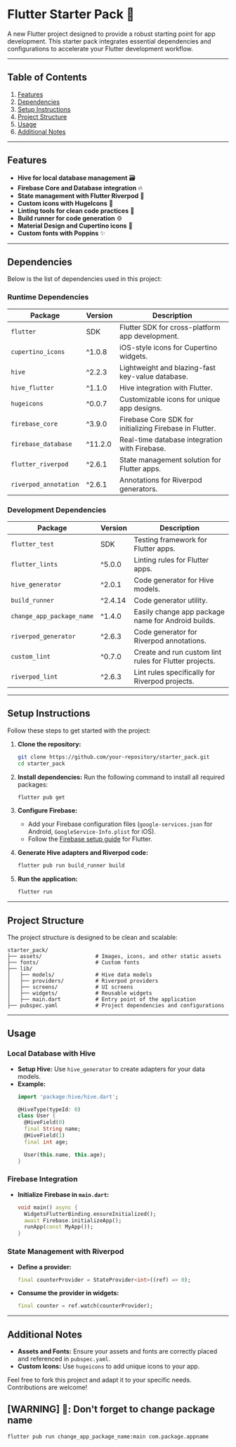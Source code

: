 
# Flutter Starter Pack 🚀

A new Flutter project designed to provide a robust starting point for app development. This starter pack integrates essential dependencies and configurations to accelerate your Flutter development workflow.

---

## Table of Contents
1. [Features](#features)
2. [Dependencies](#dependencies)
3. [Setup Instructions](#setup-instructions)
4. [Project Structure](#project-structure)
5. [Usage](#usage)
6. [Additional Notes](#additional-notes)

---

## Features
- **Hive for local database management** 🗃️
- **Firebase Core and Database integration** 🔥
- **State management with Flutter Riverpod** 🌊
- **Custom icons with HugeIcons** 🎨
- **Linting tools for clean code practices** 🧹
- **Build runner for code generation** ⚙️
- **Material Design and Cupertino icons** 📱
- **Custom fonts with Poppins** ✨

---

## Dependencies
Below is the list of dependencies used in this project:

### Runtime Dependencies
| Package               | Version   | Description                                              |
|-----------------------|-----------|----------------------------------------------------------|
| `flutter`             | SDK       | Flutter SDK for cross-platform app development.          |
| `cupertino_icons`     | ^1.0.8    | iOS-style icons for Cupertino widgets.                   |
| `hive`                | ^2.2.3    | Lightweight and blazing-fast key-value database.         |
| `hive_flutter`        | ^1.1.0    | Hive integration with Flutter.                           |
| `hugeicons`           | ^0.0.7    | Customizable icons for unique app designs.               |
| `firebase_core`       | ^3.9.0    | Firebase Core SDK for initializing Firebase in Flutter.  |
| `firebase_database`   | ^11.2.0   | Real-time database integration with Firebase.            |
| `flutter_riverpod`    | ^2.6.1    | State management solution for Flutter apps.              |
| `riverpod_annotation` | ^2.6.1    | Annotations for Riverpod generators.                     |

### Development Dependencies
| Package                      | Version   | Description                                              |
|------------------------------|-----------|----------------------------------------------------------|
| `flutter_test`               | SDK       | Testing framework for Flutter apps.                     |
| `flutter_lints`              | ^5.0.0    | Linting rules for Flutter apps.                         |
| `hive_generator`             | ^2.0.1    | Code generator for Hive models.                         |
| `build_runner`               | ^2.4.14   | Code generator utility.                                 |
| `change_app_package_name`    | ^1.4.0    | Easily change app package name for Android builds.      |
| `riverpod_generator`         | ^2.6.3    | Code generator for Riverpod annotations.                |
| `custom_lint`                | ^0.7.0    | Create and run custom lint rules for Flutter projects.  |
| `riverpod_lint`              | ^2.6.3    | Lint rules specifically for Riverpod projects.          |

---

## Setup Instructions
Follow these steps to get started with the project:

1. **Clone the repository:**
   ```bash
   git clone https://github.com/your-repository/starter_pack.git
   cd starter_pack
   ```

2. **Install dependencies:**
   Run the following command to install all required packages:
   ```bash
   flutter pub get
   ```

3. **Configure Firebase:**
   - Add your Firebase configuration files (`google-services.json` for Android, `GoogleService-Info.plist` for iOS).
   - Follow the [Firebase setup guide](https://firebase.google.com/docs/flutter/setup) for Flutter.

4. **Generate Hive adapters and Riverpod code:**
   ```bash
   flutter pub run build_runner build
   ```

5. **Run the application:**
   ```bash
   flutter run
   ```

---

## Project Structure
The project structure is designed to be clean and scalable:

```
starter_pack/
├── assets/                 # Images, icons, and other static assets
├── fonts/                  # Custom fonts
├── lib/
│   ├── models/             # Hive data models
│   ├── providers/          # Riverpod providers
│   ├── screens/            # UI screens
│   ├── widgets/            # Reusable widgets
│   ├── main.dart           # Entry point of the application
├── pubspec.yaml            # Project dependencies and configurations
```

---

## Usage

### Local Database with Hive
- **Setup Hive:** Use `hive_generator` to create adapters for your data models.
- **Example:**
  ```dart
  import 'package:hive/hive.dart';

  @HiveType(typeId: 0)
  class User {
    @HiveField(0)
    final String name;
    @HiveField(1)
    final int age;

    User(this.name, this.age);
  }
  ```

### Firebase Integration
- **Initialize Firebase in `main.dart`:**
  ```dart
  void main() async {
    WidgetsFlutterBinding.ensureInitialized();
    await Firebase.initializeApp();
    runApp(const MyApp());
  }
  ```

### State Management with Riverpod
- **Define a provider:**
  ```dart
  final counterProvider = StateProvider<int>((ref) => 0);
  ```
- **Consume the provider in widgets:**
  ```dart
  final counter = ref.watch(counterProvider);
  ```

---

## Additional Notes
- **Assets and Fonts:** Ensure your assets and fonts are correctly placed and referenced in `pubspec.yaml`.
- **Custom Icons:** Use `hugeicons` to add unique icons to your app.

Feel free to fork this project and adapt it to your specific needs. Contributions are welcome!

## [WARNING] 📌:  Don't forget to change package name
```bash
flutter pub run change_app_package_name:main com.package.appname
```
